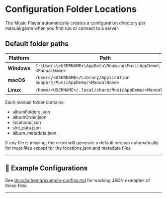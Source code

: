# Configuration Folder Locations

The Music Player automatically creates a configuration directory per manual/game when you first run or connect to a server.

## Default folder paths

| Platform | Path |
|-----------|------|
| **Windows** | `C:\Users\<USERNAME>\AppData\Roaming\MusicAppDemo\<ManualName>` |
| **macOS** | `/Users/<USERNAME>/Library/Application Support/MusicAppDemo/<ManualName>` |
| **Linux** | `/home/<USERNAME>/.local/share/MusicAppDemo/<ManualName>` |

Each manual folder contains:

- albumFolders.json
- albumOrder.json
- locations.json
- slot_data.json
- album_metadata.json

If any file is missing, the client will generate a default version automatically for most files except for the locations.json and metadata files.

---

## 📂 Example Configurations

See [docs/schema/example-configs.md](./schema/example-configs.md) for working JSON examples of these files.

---